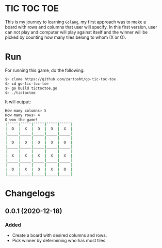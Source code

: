 # TIC TOC TOE

This is my journey to learning `Golang`, my first approach was to make a board with rows and columns that user will specify. In this first version, user can not play and computer will play against itself and the winner will be picked by counting how many tiles belong to whom (X or O).

# Run

For running this game, do the following:

```bash
$> clone https://github.com/zartosht/go-tic-toc-toe
$> cd go-tic-toc-toe
$> go build tictoctoe.go
$> ./tictoctoe
```

It will output:

```bash
How many columns> 5
How many rows> 4
O won the game!
|¯¯¯¯¯|¯¯¯¯¯|¯¯¯¯¯|¯¯¯¯¯|¯¯¯¯¯|
|  O  |  X  |  O  |  O  |  X  |
|_____|_____|_____|_____|_____|
|     |     |     |     |     |
|  O  |  O  |  O  |  O  |  O  |
|_____|_____|_____|_____|_____|
|     |     |     |     |     |
|  X  |  X  |  X  |  X  |  X  |
|_____|_____|_____|_____|_____|
|     |     |     |     |     |
|  O  |  X  |  O  |  X  |  O  |
|_____|_____|_____|_____|_____|

```

# Changelogs

## 0.0.1 (2020-12-18)

### Added

- Create a board with desired columns and rows.
- Pick winner by determining who has most tiles.